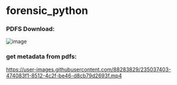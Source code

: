 # forensic_python


### PDFS Download:

![image](https://user-images.githubusercontent.com/88283829/235022368-af883e95-321a-4724-b4ca-2e8bac1e5638.png)


### get metadata from pdfs:


https://user-images.githubusercontent.com/88283829/235037403-474083f1-8512-4c2f-be46-d8cb79d2693f.mp4

